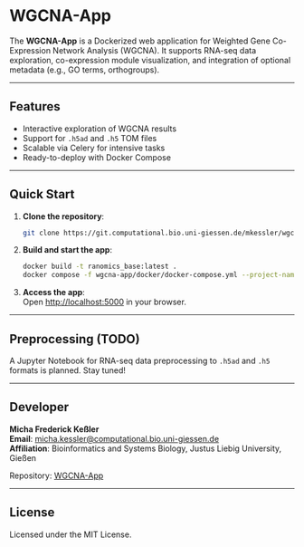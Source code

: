 # WGCNA-App

The **WGCNA-App** is a Dockerized web application for Weighted Gene Co-Expression Network Analysis (WGCNA). It supports RNA-seq data exploration, co-expression module visualization, and integration of optional metadata (e.g., GO terms, orthogroups).

---

## Features

- Interactive exploration of WGCNA results
- Support for `.h5ad` and `.h5` TOM files
- Scalable via Celery for intensive tasks
- Ready-to-deploy with Docker Compose

---

## Quick Start

1. **Clone the repository**:
   ```bash
   git clone https://git.computational.bio.uni-giessen.de/mkessler/wgcna-app.git
   ```

2. **Build and start the app**:
   ```bash
   docker build -t ranomics_base:latest .
   docker compose -f wgcna-app/docker/docker-compose.yml --project-name wgcna_dev up
   ```

3. **Access the app**:  
   Open [http://localhost:5000](http://localhost:5000) in your browser.

---

## Preprocessing (TODO)

A Jupyter Notebook for RNA-seq data preprocessing to `.h5ad` and `.h5` formats is planned. Stay tuned!

---

## Developer

**Micha Frederick Keßler**  
**Email**: micha.kessler@computational.bio.uni-giessen.de  
**Affiliation**: Bioinformatics and Systems Biology, Justus Liebig University, Gießen  

Repository: [WGCNA-App](https://git.computational.bio.uni-giessen.de/mkessler/wgcna-app)

---

## License

Licensed under the MIT License.